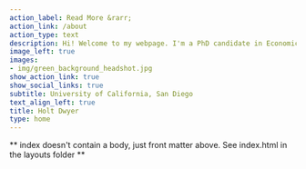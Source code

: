 ```yaml
---
action_label: Read More &rarr;
action_link: /about
action_type: text
description: Hi! Welcome to my webpage. I'm a PhD candidate in Economics at the University of California, San Diego, focusing on macroeconomics and development. Take a look around!
image_left: true
images:
- img/green_background_headshot.jpg
show_action_link: true
show_social_links: true
subtitle: University of California, San Diego
text_align_left: true
title: Holt Dwyer
type: home
---
```


** index doesn't contain a body, just front matter above.
See index.html in the layouts folder **
